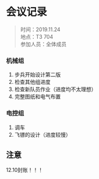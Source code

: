 # 会议记录

> 时间：2019.11.24  
> 地点：T3 704  
> 参加人员：全体成员

### 机械组
1. 步兵开始设计第二版
2. 检查其他组进度
3. 检查新队员作业（进度均不太理想）
4. 完整图纸和电气布置

### 电控组
1. 调车
2. 飞镖的设计（进度较慢）

## 注意
12.10封账！！！